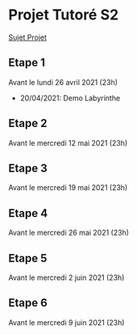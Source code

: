 # Projet Tutoré S2
[Sujet Projet](http://www.cril.univ-artois.fr/~hemery/enseignement/An20-21/projetTutS2/)

## Etape 1
Avant le lundi 26 avril 2021 (23h)
- 20/04/2021: Demo Labyrinthe

## Etape 2
Avant le mercredi 12 mai 2021 (23h)

## Etape 3
Avant le mercredi 19 mai 2021 (23h)

## Etape 4
Avant le mercredi 26 mai 2021 (23h)

## Etape 5
Avant le mercredi 2 juin 2021 (23h)

## Etape 6
Avant le mercredi 9 juin 2021 (23h)
